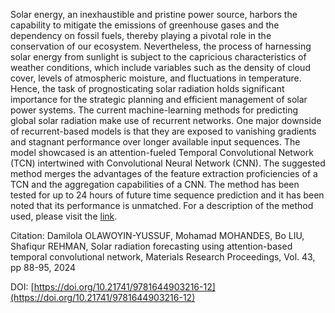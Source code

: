 Solar energy, an inexhaustible and pristine power source, harbors the capability to mitigate the emissions of greenhouse gases and the dependency on fossil fuels, thereby playing a pivotal role in the conservation of our ecosystem. Nevertheless, the process of harnessing solar energy from sunlight is subject to the capricious characteristics of weather conditions, which include variables such as the density of cloud cover, levels of atmospheric moisture, and fluctuations in temperature. Hence, the task of prognosticating solar radiation holds significant importance for the strategic planning and efficient management of solar power systems. The current machine-learning methods for predicting global solar radiation make use of recurrent networks. One major downside of recurrent-based models is that they are exposed to vanishing gradients and stagnant performance over longer available input sequences. The model showcased is an attention-fueled Temporal Convolutional Network (TCN) intertwined with Convolutional Neural Network (CNN). The suggested method merges the advantages of the feature extraction proficiencies of a TCN and the aggregation capabilities of a CNN. The method has been tested for up to 24 hours of future time sequence prediction and it has been noted that its performance is unmatched. For a description of the method used, please visit the [link](https://mrforum.com/product/9781644903216-12/).

Citation: Damilola OLAWOYIN-YUSSUF, Mohamad MOHANDES, Bo LIU, Shafiqur REHMAN, Solar radiation forecasting using attention-based temporal convolutional network, Materials Research Proceedings, Vol. 43, pp 88-95, 2024

DOI: [https://doi.org/10.21741/9781644903216-12](https://doi.org/10.21741/9781644903216-12)
